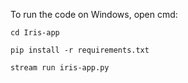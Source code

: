 To run the code on Windows, open cmd:  

`cd Iris-app`  

`pip install -r requirements.txt`  

`stream run iris-app.py`
